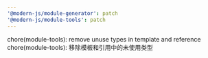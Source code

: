 ```yaml
---
'@modern-js/module-generator': patch
'@modern-js/module-tools': patch
---
```


chore(module-tools): remove unuse types in template and reference
chore(module-tools): 移除模板和引用中的未使用类型
